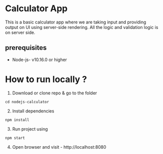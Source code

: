 # Calculator App

This is a basic calculator app where we are taking input and providing output on UI using server-side rendering.
All the logic and validation logic is on server side.

## prerequisites

- Node-js- v10.16.0 or higher

# How to run locally ?

1. Download or clone repo & go to the folder

```
cd nodejs-calculator
```

2. Install dependencies

```
npm install
```

3. Run project using

```
npm start
```

4. Open browser and visit - http://localhost:8080
